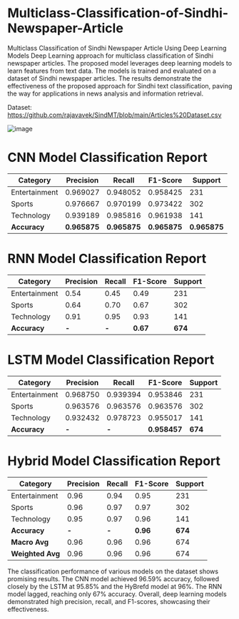 # Multiclass-Classification-of-Sindhi-Newspaper-Article
Multiclass Classification of Sindhi Newspaper Article Using Deep Learning Models
Deep Learning approach for multiclass classification of Sindhi newspaper articles. The proposed model leverages deep learning models to learn features from text data. The models is trained and evaluated on a dataset of Sindhi newspaper articles. The results demonstrate the effectiveness of the proposed approach for Sindhi text classification, paving the way for applications in news analysis and information retrieval.

Dataset: https://github.com/rajavavek/SindMT/blob/main/Articles%20Dataset.csv

![image](https://github.com/user-attachments/assets/9a0dcea9-0fb5-4184-aab9-657f605f3ad1)

# CNN Model Classification Report

| Category       | Precision | Recall  | F1-Score | Support |
|----------------|-----------|---------|----------|---------|
| Entertainment  | 0.969027  | 0.948052 | 0.958425 | 231     |
| Sports         | 0.976667  | 0.970199 | 0.973422 | 302     |
| Technology     | 0.939189  | 0.985816 | 0.961938 | 141     |
| **Accuracy**   | **0.965875** | **0.965875** | **0.965875** | **0.965875** |


# RNN Model Classification Report

| Category       | Precision | Recall | F1-Score | Support |
|----------------|-----------|--------|----------|---------|
| Entertainment  | 0.54      | 0.45   | 0.49     | 231     |
| Sports         | 0.64      | 0.70   | 0.67     | 302     |
| Technology     | 0.91      | 0.95   | 0.93     | 141     |
| **Accuracy**   | **-**     | **-**  | **0.67** | **674** |



# LSTM Model Classification Report

| Category       | Precision | Recall  | F1-Score | Support |
|----------------|-----------|---------|----------|---------|
| Entertainment  | 0.968750  | 0.939394 | 0.953846 | 231     |
| Sports         | 0.963576  | 0.963576 | 0.963576 | 302     |
| Technology     | 0.932432  | 0.978723 | 0.955017 | 141     |
| **Accuracy**   | **-**     | **-**    | **0.958457** | **674** |


# Hybrid Model Classification Report

| Category       | Precision | Recall | F1-Score | Support |
|----------------|-----------|--------|----------|---------|
| Entertainment  | 0.96      | 0.94   | 0.95     | 231     |
| Sports         | 0.96      | 0.97   | 0.97     | 302     |
| Technology     | 0.95      | 0.97   | 0.96     | 141     |
| **Accuracy**   | **-**     | **-**  | **0.96** | **674** |
| **Macro Avg**  | 0.96      | 0.96   | 0.96     | 674     |
| **Weighted Avg** | 0.96    | 0.96   | 0.96     | 674     |


The classification performance of various models on the dataset shows promising results. The CNN model achieved 96.59% accuracy, followed closely by the LSTM at 95.85% and the HyBrefd model at 96%. The RNN model lagged, reaching only 67% accuracy. Overall, deep learning models demonstrated high precision, recall, and F1-scores, showcasing their effectiveness.


